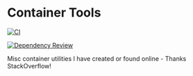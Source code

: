 # Container Tools

[![CI](https://github.com/mrc0der/container-tools/actions/workflows/ci.yml/badge.svg)](https://github.com/mrc0der/container-tools/actions/workflows/ci.yml)

[![Dependency Review](https://github.com/mrc0der/container-tools/actions/workflows/dependency-review.yml/badge.svg)](https://github.com/mrc0der/container-tools/actions/workflows/dependency-review.yml)

Misc container utilities I have created or found online - Thanks StackOverflow!
